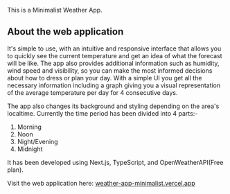 This is a Minimalist Weather App.

## About the web application

It's simple to use, with an intuitive and responsive interface that allows you to quickly see the current temperature and get an idea of what the forecast will be like. The app also provides additional information such as humidity, wind speed and visibility, so you can make the most informed decisions about how to dress or plan your day. With a simple UI you get all the necessary information including a graph giving you a visual representation of the average temperature per day for 4 consecutive days.

The app also changes its background and styling depending on the area's localtime. Currently the time period has been divided into 4 parts:-
1. Morning
3. Noon
4. Night/Evening
5. Midnight

It has been developed using Next.js, TypeScript, and OpenWeatherAPI(Free plan).

Visit the web application here: [weather-app-minimalist.vercel.app](weather-app-minimalist.vercel.app)
